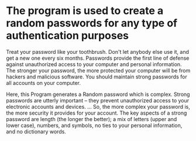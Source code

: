  # The program is used to create a random passwords for any type of authentication purposes
 Treat your password like your toothbrush. Don't let anybody else use it, and get a new one every six months.
 Passwords provide the first line of defense against unauthorized access to your computer and personal information.
 The stronger your password, the more protected your computer will be from hackers and malicious software. 
 You should maintain strong passwords for all accounts on your computer.
 
 Here, this Program generates a Random password which is complex.
 Strong passwords are utterly important – they prevent unauthorized access to your electronic accounts and devices. 
 ... So, the more complex your password is, the more security it provides for your account.
 The key aspects of a strong password are length (the longer the better);
 a mix of letters (upper and lower case), numbers, and symbols, no ties to your personal information, and no dictionary words.
